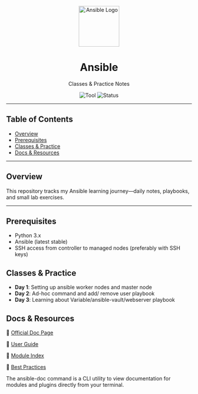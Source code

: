 <p align="center">
  <img src="https://upload.wikimedia.org/wikipedia/commons/2/24/Ansible_logo.svg" alt="Ansible Logo" width="110">
</p>

<h1 align="center">Ansible</h1>
<p align="center">Classes & Practice Notes</p>

<p align="center">
  <img alt="Tool" src="https://img.shields.io/badge/Tool-Ansible-blue?logo=ansible&logoColor=white">
  <img alt="Status" src="https://img.shields.io/badge/Status-Practice%20Repo-success">
</p>

---

## Table of Contents
- [Overview](#overview)
- [Prerequisites](#prerequisites)
- [Classes & Practice](#classes--practice)
- [Docs & Resources](#docs--resources)

---

## Overview
This repository tracks my Ansible learning journey—daily notes, playbooks, and small lab exercises.

---

## Prerequisites
- Python 3.x
- Ansible (latest stable)
- SSH access from controller to managed nodes (preferably with SSH keys)

## Classes & Practice 

- **Day 1**: Setting up ansible worker nodes and master node
- **Day 2**: Ad-hoc command and add/ remove user playbook
- **Day 3**: Learning about Variable/ansible-vault/webserver playbook

## Docs & Resources

🔗 [Official Doc Page](https://docs.ansible.com/ansible/latest/command_guide/cheatsheet.html)

🔗 [User Guide](https://docs.ansible.com/ansible/latest/user_guide/index.html)

🔗 [Module Index](https://docs.ansible.com/ansible/latest/collections/index_module.html)

🔗 [Best Practices](https://docs.ansible.com/ansible/latest/tips_tricks/sample_setup.html)

The ansible-doc command is a CLI utility to view documentation for modules and plugins directly from your terminal.